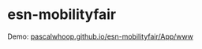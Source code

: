 # esn-mobilityfair

Demo: 
[pascalwhoop.github.io/esn-mobilityfair/App/www](https://pascalwhoop.github.io/esn-mobilityfair/App/www)
